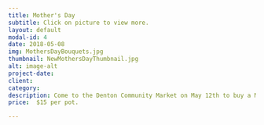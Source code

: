 ```yaml
---
title: Mother's Day
subtitle: Click on picture to view more.
layout: default
modal-id: 4
date: 2018-05-08
img: MothersDayBouquets.jpg
thumbnail: NewMothersDayThumbnail.jpg
alt: image-alt
project-date: 
client: 
category: 
description: Come to the Denton Community Market on May 12th to buy a Mother's Day Cookie Bouquet.  Located at the corner of Carrol Blvd. and Mulberry St.  Individual cookies also available.
price:  $15 per pot.  

---
```

